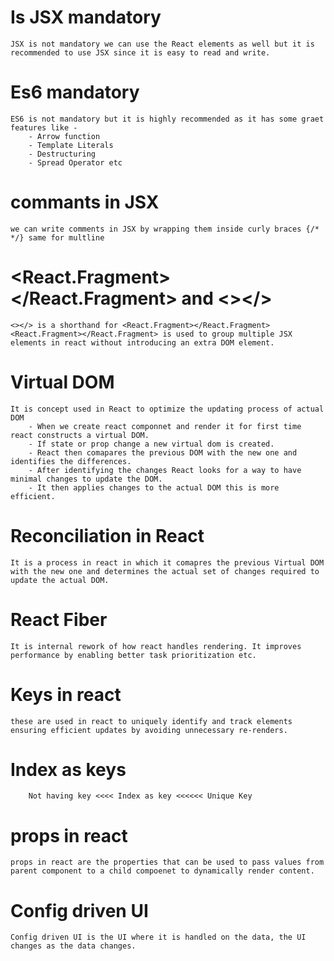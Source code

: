 # Is JSX mandatory 
    JSX is not mandatory we can use the React elements as well but it is recommended to use JSX since it is easy to read and write.

# Es6 mandatory
    ES6 is not mandatory but it is highly recommended as it has some graet features like - 
        - Arrow function
        - Template Literals
        - Destructuring
        - Spread Operator etc

# commants in JSX
    we can write comments in JSX by wrapping them inside curly braces {/*   */} same for multline

# <React.Fragment></React.Fragment> and <></>
    <></> is a shorthand for <React.Fragment></React.Fragment> 
    <React.Fragment></React.Fragment> is used to group multiple JSX elements in react without introducing an extra DOM element.

# Virtual DOM 
    It is concept used in React to optimize the updating process of actual DOM
        - When we create react componnet and render it for first time react constructs a virtual DOM.
        - If state or prop change a new virtual dom is created.
        - React then comapares the previous DOM with the new one and identifies the differences.
        - After identifying the changes React looks for a way to have minimal changes to update the DOM.
        - It then applies changes to the actual DOM this is more efficient.

# Reconciliation in React
    It is a process in react in which it comapres the previous Virtual DOM with the new one and determines the actual set of changes required to update the actual DOM.

# React Fiber
    It is internal rework of how react handles rendering. It improves performance by enabling better task prioritization etc.

# Keys in react
    these are used in react to uniquely identify and track elements ensuring efficient updates by avoiding unnecessary re-renders.

# Index as keys
        Not having key <<<< Index as key <<<<<< Unique Key

# props in react
    props in react are the properties that can be used to pass values from parent component to a child compoenet to dynamically render content.

# Config driven UI
    Config driven UI is the UI where it is handled on the data, the UI changes as the data changes.

    